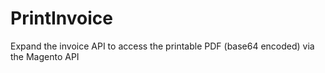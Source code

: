 # PrintInvoice
Expand the invoice API to access the printable PDF (base64 encoded) via the Magento API
